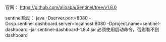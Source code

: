 官网：
https://github.com/alibaba/Sentinel/tree/v1.8.0

sentinel启动：
java -Dserver.port=8080 -Dcsp.sentinel.dashboard.server=localhost:8080 -Dproject.name=sentinel-dashboard -jar sentinel-dashboard-1.8.4.jar
必须使用启动命令，否则看不到dashboard

 